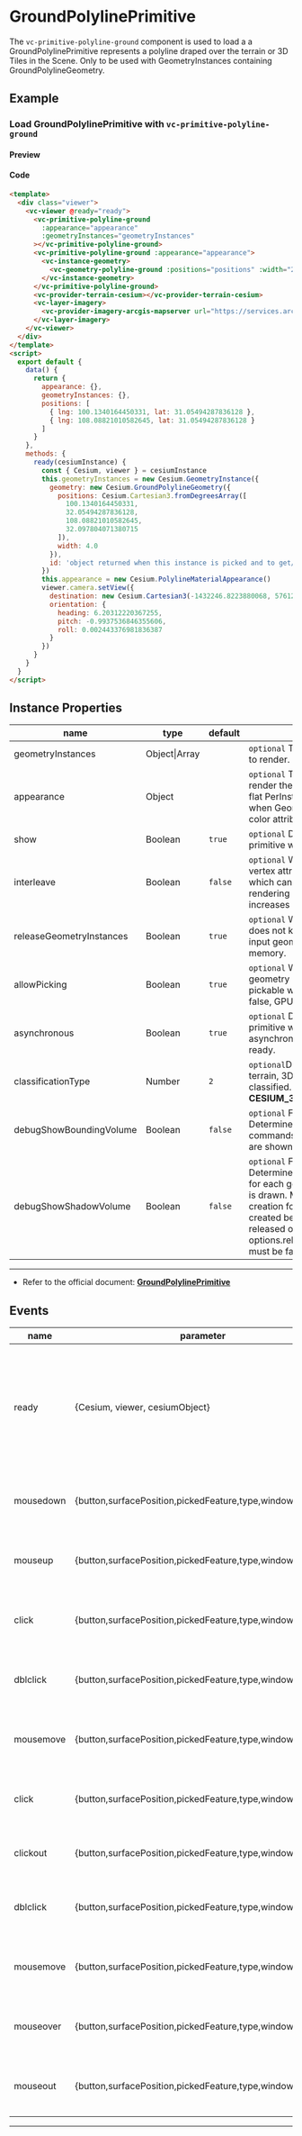# GroundPolylinePrimitive

The `vc-primitive-polyline-ground` component is used to load a a GroundPolylinePrimitive represents a polyline draped over the terrain or 3D Tiles in the Scene. Only to be used with GeometryInstances containing GroundPolylineGeometry.

## Example

### Load GroundPolylinePrimitive with `vc-primitive-polyline-ground`

#### Preview

<doc-preview>
  <template>
    <div class="viewer">
      <vc-viewer @ready="ready">
        <vc-primitive-polyline-ground
          :appearance="appearance"
          :geometryInstances="geometryInstances"
        ></vc-primitive-polyline-ground>
        <vc-primitive-polyline-ground :appearance="appearance">
          <vc-instance-geometry>
            <vc-geometry-polyline-ground :positions="positions" :width="2"></vc-geometry-polyline-ground>
          </vc-instance-geometry>
        </vc-primitive-polyline-ground>
        <vc-provider-terrain-cesium></vc-provider-terrain-cesium>
        <vc-layer-imagery>
          <vc-provider-imagery-arcgis-mapserver url="https://services.arcgisonline.com/ArcGIS/rest/services/World_Imagery/MapServer"></vc-provider-imagery-arcgis-mapserver>
        </vc-layer-imagery>
      </vc-viewer>
    </div>
  </template>
  <script>
    export default {
      data() {
        return {
          appearance: {},
          geometryInstances: {},
          positions: [
            { lng: 100.1340164450331, lat: 31.05494287836128 },
            { lng: 108.08821010582645, lat: 31.05494287836128 }
          ]
        }
      },
      methods: {
        ready(cesiumInstance) {
          const { Cesium, viewer } = cesiumInstance
          this.geometryInstances = new Cesium.GeometryInstance({
            geometry: new Cesium.GroundPolylineGeometry({
              positions: Cesium.Cartesian3.fromDegreesArray([
                100.1340164450331,
                32.05494287836128,
                108.08821010582645,
                32.097804071380715
              ]),
              width: 4.0
            }),
            id: 'object returned when this instance is picked and to get/set per-instance attributes'
          })
          this.appearance = new Cesium.PolylineMaterialAppearance()
          viewer.camera.setView({
            destination: new Cesium.Cartesian3(-1432246.8223880068, 5761224.588247942, 3297281.1889481535),
            orientation: {
              heading: 6.20312220367255,
              pitch: -0.9937536846355606,
              roll: 0.002443376981836387
            }
          })
        }
      }
    }
  </script>
</doc-preview>

#### Code

```html
<template>
  <div class="viewer">
    <vc-viewer @ready="ready">
      <vc-primitive-polyline-ground
        :appearance="appearance"
        :geometryInstances="geometryInstances"
      ></vc-primitive-polyline-ground>
      <vc-primitive-polyline-ground :appearance="appearance">
        <vc-instance-geometry>
          <vc-geometry-polyline-ground :positions="positions" :width="2"></vc-geometry-polyline-ground>
        </vc-instance-geometry>
      </vc-primitive-polyline-ground>
      <vc-provider-terrain-cesium></vc-provider-terrain-cesium>
      <vc-layer-imagery>
        <vc-provider-imagery-arcgis-mapserver url="https://services.arcgisonline.com/ArcGIS/rest/services/World_Imagery/MapServer"></vc-provider-imagery-arcgis-mapserver>
      </vc-layer-imagery>
    </vc-viewer>
  </div>
</template>
<script>
  export default {
    data() {
      return {
        appearance: {},
        geometryInstances: {},
        positions: [
          { lng: 100.1340164450331, lat: 31.05494287836128 },
          { lng: 108.08821010582645, lat: 31.05494287836128 }
        ]
      }
    },
    methods: {
      ready(cesiumInstance) {
        const { Cesium, viewer } = cesiumInstance
        this.geometryInstances = new Cesium.GeometryInstance({
          geometry: new Cesium.GroundPolylineGeometry({
            positions: Cesium.Cartesian3.fromDegreesArray([
              100.1340164450331,
              32.05494287836128,
              108.08821010582645,
              32.097804071380715
            ]),
            width: 4.0
          }),
          id: 'object returned when this instance is picked and to get/set per-instance attributes'
        })
        this.appearance = new Cesium.PolylineMaterialAppearance()
        viewer.camera.setView({
          destination: new Cesium.Cartesian3(-1432246.8223880068, 5761224.588247942, 3297281.1889481535),
          orientation: {
            heading: 6.20312220367255,
            pitch: -0.9937536846355606,
            roll: 0.002443376981836387
          }
        })
      }
    }
  }
</script>
```

## Instance Properties

<!-- prettier-ignore -->
| name | type | default | description |
| ------------------- | ------------- | ------- | ------------------------------------------------------------------------------------ |
| geometryInstances | Object\|Array | | `optional` The geometry instances to render. |
| appearance | Object | | `optional` The appearance used to render the primitive. Defaults to a flat PerInstanceColorAppearance when GeometryInstances have a color attribute. |
| show | Boolean | `true` | `optional` Determines if this primitive will be shown. |
| interleave | Boolean | `false` | `optional` When true, geometry vertex attributes are interleaved, which can slightly improve rendering performance but increases load time. |
| releaseGeometryInstances | Boolean | `true` | `optional` When true, the primitive does not keep a reference to the input geometryInstances to save memory. |
| allowPicking | Boolean | `true` | `optional` When true, each geometry instance will only be pickable with Scene#pick. When false, GPU memory is saved. |
| asynchronous | Boolean | `true` | `optional` Determines if the primitive will be created asynchronously or block until ready.|
| classificationType | Number | `2` | `optional`Determines whether terrain, 3D Tiles or both will be classified. **TERRAIN: 0, CESIUM_3D_TILE: 1, BOTH: 2** |
| debugShowBoundingVolume | Boolean | `false` | `optional` For debugging only. Determines if this primitive's commands' bounding spheres are shown. |
| debugShowShadowVolume | Boolean | `false` | `optional` For debugging only. Determines if the shadow volume for each geometry in the primitive is drawn. Must be true on creation for the volumes to be created before the geometry is released or options.releaseGeometryInstance must be false. |

---

- Refer to the official document: **[GroundPolylinePrimitive](https://cesium.com/docs/cesiumjs-ref-doc/GroundPolylinePrimitive.html)**

## Events

<!-- prettier-ignore -->
| name | parameter | description |
| ---- | --------- | ----------- |
| ready | {Cesium, viewer, cesiumObject} | Triggers when the component is ready. It returns a core class of Cesium, a viewer instance, and the cesiumObject. |
| mousedown | {button,surfacePosition,pickedFeature,type,windowPosition} | Triggered when the mouse is pressed on this primitive. |
| mouseup | {button,surfacePosition,pickedFeature,type,windowPosition} | Triggered when the mouse bounces on the primitive. |
| click | {button,surfacePosition,pickedFeature,type,windowPosition} | Triggered when the mouse clicks on the primitive. |
| dblclick | {button,surfacePosition,pickedFeature,type,windowPosition} | Triggered when the left mouse button double-clicks the primitive. |
| mousemove | {button,surfacePosition,pickedFeature,type,windowPosition} | Triggered when the mouse moves to this primitive. |
| click | {button,surfacePosition,pickedFeature,type,windowPosition} | Triggered when the mouse clicks on the primitive. |
| clickout | {button,surfacePosition,pickedFeature,type,windowPosition} | Touch when the mouse clicks outside the primitive.|
| dblclick | {button,surfacePosition,pickedFeature,type,windowPosition} | Triggered when the left mouse button double-clicks the primitive. |
| mousemove | {button,surfacePosition,pickedFeature,type,windowPosition} | Triggered when the mouse moves on this primitive. |
| mouseover | {button,surfacePosition,pickedFeature,type,windowPosition} | Triggered when the mouse moves to this primitive. |
| mouseout | {button,surfacePosition,pickedFeature,type,windowPosition} | Triggered when the mouse moves out of the primitive. |
---
